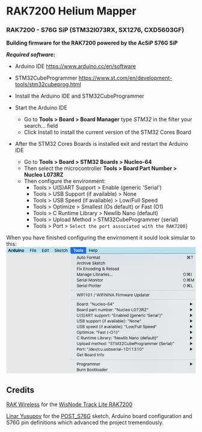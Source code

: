 # RAK7200 Helium Mapper

### RAK7200 - S76G SiP (STM32l073RX, SX1276, CXD5603GF)

**Building firmware for the RAK7200 powered by the AcSiP S76G SiP**

***Required software:***

* Arduino IDE https://www.arduino.cc/en/software
* STM32CubeProgrammer https://www.st.com/en/development-tools/stm32cubeprog.html


* Install the Arduino IDE and STM32CubeProgrammer
* Start the Arduino IDE
    * Go to **Tools > Board > Board Manager** type _STM32_ in the filter your search... field
    * Click Install to install the current version of the STM32 Cores Board
* After the STM32 Cores Boards is installed exit and restart the Arduino IDE
    * Go to **Tools > Board > STM32 Boards > Nucleo-64**
    * Then select the microcontroller **Tools > Board Part Number > Nucleo L073RZ**
    * Then configure the environment:
        * Tools > U(S)ART Support > Enable (generic 'Serial')
        * Tools > USB Support (if available) > None
        * Tools > USB Speed (if available) > Low/Full Speed
        * Tools > Optimize > Smallest (Os default) or Fast (O1)
        * Tools > C Runtime Library > Newlib Nano (default)
        * Tools > Upload Method > STM32CubeProgrammer (serial)
        * Tools > Port > `Select the port associated with the RAK7200}`

When you have finished configuring the envirnoment it sould look simular to this:
![](https://github.com/JasonRJ/RAK7200_Helium_Mapper/blob/master/documentation/images/RAK7200%20S76G%20Arduino%20Settings.png)

## Credits

[RAK Wireless](https://www.rakwireless.com/) for
the [WisNode Track Lite RAK7200](https://store.rakwireless.com/products/rak7200-lpwan-tracker)

[Linar Yusupov](https://github.com/lyusupov) for the [POST_S76G](https://github.com/lyusupov/POST_S76G) sketch, Arduino
board configuration and S76G pin definitions which advanced the project tremendously.

